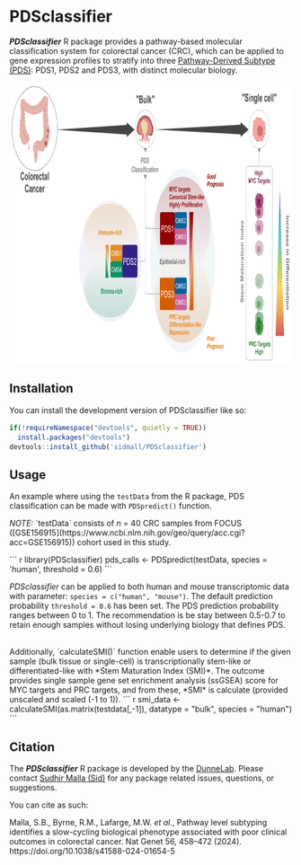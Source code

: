 
# PDSclassifier

<!-- badges: start -->
<!-- badges: end -->

***PDSclassifier*** R package provides a pathway-based molecular classification system for colorectal cancer (CRC), which can be applied to gene expression profiles to stratify into three [Pathway-Derived Subtype (PDS)](https://www.nature.com/articles/s41588-024-01654-5): PDS1, PDS2 and PDS3, with distinct molecular biology.

<img src="man/figures/pds_summary.png" class="centre" height="500"/> 


## Installation

You can install the development version of PDSclassifier like so:

``` r
if(!requireNamespace("devtools", quietly = TRUE))
  install.packages("devtools")
devtools::install_github('sidmall/PDSclassifier')
```

## Usage

An example where using the `testData` from the R package, PDS classification can be made with `PDSpredict()` function.
<p><em>NOTE:</em> `testData` consists of <em>n</em> = 40 CRC samples from FOCUS ([GSE156915](https://www.ncbi.nlm.nih.gov/geo/query/acc.cgi?acc=GSE156915)) cohort used in this study.
</p>
``` r
library(PDSclassifier)
pds_calls <- PDSpredict(testData, species = 'human', threshold = 0.6)
```

*PDSclassifier* can be applied to both human and mouse transcriptomic data with parameter:
`species = c("human", "mouse")`. The default prediction probability `threshold = 0.6` has been set. The PDS prediction probability ranges between 0 to 1. The recommendation is be stay between 0.5-0.7 to retain enough samples without losing underlying biology that defines PDS.

<br>
Additionally, `calculateSMI()` function enable users to determine if the given sample (bulk tissue or single-cell) is transcriptionally stem-like or differentiated-like with *Stem Maturation Index (SMI)*. The outcome provides single sample gene set enrichment analysis (ssGSEA) score for MYC targets and PRC targets, and from these, *SMI* is calculate (provided unscaled and scaled (-1 to 1)).
``` r
smi_data <- calculateSMI(as.matrix(testdata[,-1]), datatype = "bulk", species = "human")
```

## Citation

The ***PDSclassifier*** R package is developed by the [DunneLab](https://dunne-lab.com/). Please contact [Sudhir Malla (Sid)](https://pure.qub.ac.uk/en/persons/sudhir-malla) for any package related issues, questions, or suggestions.

You can cite as such:
<p>
Malla, S.B., Byrne, R.M., Lafarge, M.W. <em>et al.</em>, Pathway level subtyping identifies a slow-cycling biological phenotype associated with poor clinical outcomes in colorectal cancer. Nat Genet 56, 458–472 (2024). https://doi.org/10.1038/s41588-024-01654-5
</p>

